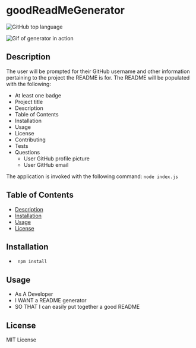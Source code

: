 # goodReadMeGenerator

 ![GitHub top language](https://img.shields.io/github/languages/top/AshleyLerma/goodReadMeGenerator)
 
 ![Gif of generator in action](https://j.gifs.com/YWwqLp.gif)


## Description
 The user will be prompted for their GitHub username and other information pertaining to the project the README is for.
 The README will be populated with the following:

 + At least one badge
 + Project title
 + Description
 + Table of Contents
 + Installation
 + Usage
 + License
 + Contributing
 + Tests
 + Questions
   * User GitHub profile picture
   * User GitHub email
  
 The application is invoked with the following command:
 `node index.js`
 
## Table of Contents
 + [Description](#description)
 + [Installation](#installation)
 + [Usage](#usage)
 + [License](#license)

## Installation
 + ` npm install`

## Usage
  + As A Developer
  + I WANT a README generator
  + SO THAT I can easily put together a good README

## License
 MIT License

  
